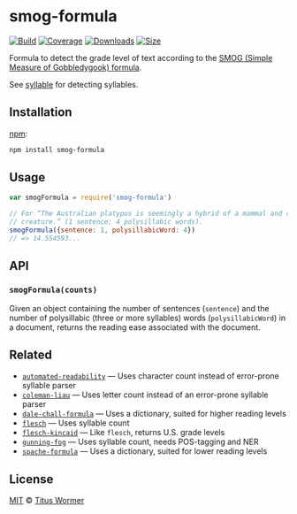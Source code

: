 # smog-formula

[![Build][build-badge]][build]
[![Coverage][coverage-badge]][coverage]
[![Downloads][downloads-badge]][downloads]
[![Size][size-badge]][size]

Formula to detect the grade level of text according to the
[SMOG (Simple Measure of Gobbledygook) formula][formula].

See [syllable][] for detecting syllables.

## Installation

[npm][]:

```bash
npm install smog-formula
```

## Usage

```js
var smogFormula = require('smog-formula')

// For “The Australian platypus is seemingly a hybrid of a mammal and reptilian
// creature.” (1 sentence; 4 polysillabic words).
smogFormula({sentence: 1, polysillabicWord: 4})
// => 14.554593...
```

## API

### `smogFormula(counts)`

Given an object containing the number of sentences
(`sentence`) and the number of polysillabic (three or
more syllables) words (`polysillabicWord`) in a document,
returns the reading ease associated with the document.

## Related

*   [`automated-readability`](https://github.com/words/automated-readability)
    — Uses character count instead of error-prone syllable parser
*   [`coleman-liau`](https://github.com/words/coleman-liau)
    — Uses letter count instead of an error-prone syllable parser
*   [`dale-chall-formula`](https://github.com/words/dale-chall-formula)
    — Uses a dictionary, suited for higher reading levels
*   [`flesch`](https://github.com/words/flesch)
    — Uses syllable count
*   [`flesch-kincaid`](https://github.com/words/flesch-kincaid)
    — Like `flesch`, returns U.S. grade levels
*   [`gunning-fog`](https://github.com/words/gunning-fog)
    — Uses syllable count, needs POS-tagging and NER
*   [`spache-formula`](https://github.com/words/spache-formula)
    — Uses a dictionary, suited for lower reading levels

## License

[MIT][license] © [Titus Wormer][author]

<!-- Definitions -->

[build-badge]: https://img.shields.io/travis/words/smog-formula.svg

[build]: https://travis-ci.org/words/smog-formula

[coverage-badge]: https://img.shields.io/codecov/c/github/words/smog-formula.svg

[coverage]: https://codecov.io/github/words/smog-formula

[downloads-badge]: https://img.shields.io/npm/dm/smog-formula.svg

[downloads]: https://www.npmjs.com/package/smog-formula

[size-badge]: https://img.shields.io/bundlephobia/minzip/smog-formula.svg

[size]: https://bundlephobia.com/result?p=smog-formula

[npm]: https://docs.npmjs.com/cli/install

[license]: license

[author]: https://wooorm.com

[formula]: https://en.wikipedia.org/wiki/SMOG

[syllable]: https://github.com/words/syllable
